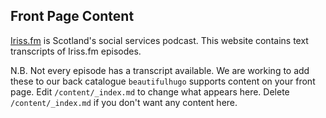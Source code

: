 ## Front Page Content
[Iriss.fm](https://podcast.iriss.org.uk) is Scotland's social services podcast. This 
website contains text transcripts of Iriss.fm episodes. 

N.B. Not every episode has a transcript available. We are working to add these to our 
back catalogue
`beautifulhugo` supports content on your front page. 
Edit `/content/_index.md` to change what appears here.
 Delete `/content/_index.md` if you don't want any content here.